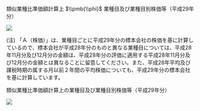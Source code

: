 類似業種比準価額計算上 $\\pmb{\\phi}$ 業種目及び業種目別株価等（平成29年分）

![](https://www.nta.go.jp/tmp/e541f49b-47a5-4ad0-984b-6cac6bc024a1/images/3749ffa5727c3fabf87b57e2fad0bb5678b790b3cda34f14c7067ba20016ee0d.jpg)

(注) 「Ａ（株価）」は、業種目ごとに平成29年分の標本会社の株価を基に計算しているので、標本会社が平成28年分のものと異なる業種目については、平成28年11月分及び12月分の金額は、平成28年分の評価に適用する平成28年11月分及び12月分の金額とは異なることに留意してください。また、平成28年平均及び課税時期の属する月以前２年間の平均株価についても、平成29年分の標本会社を基に計算しています。

類似業種比準価額計算上の業種目及び業種目別株価等（平成29年分）

![](https://www.nta.go.jp/tmp/e541f49b-47a5-4ad0-984b-6cac6bc024a1/images/e83fb50d13026bfd931a0246924ba56f9462c64bdbdc57991d4dc79d3cef5432.jpg)